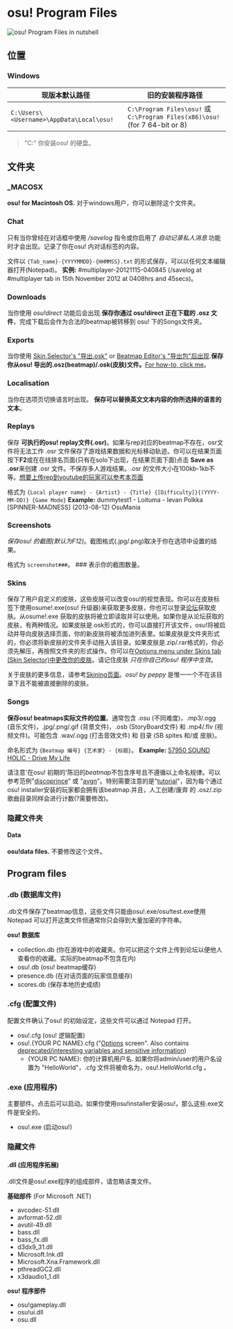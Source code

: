 osu! Program Files
===============================

![osu! Program Files in nutshell](Osu!sys.jpg "osu! Program Files in nutshell")

位置
-----

### Windows

| 现版本默认路径 | 旧的安装程序路径 |
| ------------------------ | ---------------------- |
| `C:\Users\<Username>\AppData\Local\osu!` | 	`C:\Program Files\osu!` 或 `C:\Program Files(x86)\osu!` (for 7 64-bit or 8) |
> "C:" 你安装osu! 的硬盘。

文件夹
------

### \_MACOSX

**osu! for Macintosh OS.** 对于windows用户，你可以删除这个文件夹。

### Chat

只有当你曾经在对话框中使用 */savelog* 指令或你启用了 *自动记录私人消息* 功能时才会出现。记录了你在osu! 内对话标签的内容。

文件以 `{Tab_name}-{YYYYMMDD}-{HHMMSS}.txt` 的形式保存，可以以任何文本编辑器打开(Notepad)。
**实例:** #multiplayer-20121115-040845 (/savelog at #multiplayer tab in 15th November 2012 at 0408hrs and 45secs)。

### Downloads

当你使用 *osu!direct* 功能后会出现.**保存你通过 osu!direct 正在下载的 .osz 文件**，完成下载后会作为合法的beatmap被转移到 osu! 下的Songs文件夹。

### Exports

当你使用 [Skin Selector's "导出.osk"](/wiki/Options) or [Beatmap Editor's "导出包"后出现](/wiki/Beatmap_Editor/Menu).**保存你从osu! 导出的.osz(beatmap)/.osk(皮肤)文件。**[For how-to, click me](/wiki/osu!_File_Formats)。

### Localisation

当你在选项页切换语言时出现。 **保存可以替换英文文本内容的你所选择的语言的文本**。

### Replays

保存 **可执行的osu! replay文件(.osr)**。如果与rep对应的beatmap不存在，osr文件将无法工作 .osr 文件保存了游戏结果数据和光标移动轨迹。你可以在结果页面按下**F2**或在在线排名页面(只有在solo下出现，在结果页面下面)点击 **Save as .osr**来创建 .osr 文件。不保存多人游戏结果。.osr 的文件大小在100kb-1kb不等。[想要上传rep到youtube的玩家可以参考本页面](https://osu.ppy.sh/forum/t/108092)

格式为 `{Local player name} - {Artist} - {Title} {[Difficulty]}{(YYYY-MM-DD)} {Game Mode}`
**Example:** dummytest1 - Loituma - Ievan Polkka [SPINNER-MADNESS]  (2013-08-12) OsuMania

### Screenshots

*保存osu! 的截图(默认为F12)*。截图格式(.jpg/.png)取决于你在选项中设置的结果。

格式为 `screenshot###`。 *###* 表示你的截图数量。

### Skins

保存了用户自定义的皮肤，这些皮肤可以改变osu!的视觉表现。你可以在皮肤标签下使用osume!.exe(osu! 升级器)来获取更多皮肤，你也可以登录[论坛](https://osu.ppy.sh/forum/15)获取皮肤。从osume!.exe 获取的皮肤将被立即读取并可以使用。如果你是从论坛获取的皮肤，有两种情况。如果皮肤是.osk形式的，你可以直接打开该文件，osu!将被启动并导向皮肤选择页面，你的新皮肤将被添加进列表里。如果皮肤是文件夹形式的，你必须将新皮肤的文件夹手动拖入该目录。如果皮肤是.zip/.rar格式的，你必须先解压，再按照文件夹的形式操作。你可以在[Options menu under Skins tab (Skin Selector)中更改你的皮肤](/wiki/Options)。请记住皮肤 *只在你自己的osu! 程序中生效*。

关于皮肤的更多信息，请参考[Skining页面](/wiki/Skinning)。*osu! by peppy* 是惟一一个不在该目录下且不能被直接删除的皮肤。

### Songs

**保存osu! beatmaps实际文件的位置**。通常包含 .osu (不同难度)，.mp3/.ogg (音乐文件)，.jpg/.png/.gif (背景文件)，.osb (StoryBoard文件) 和 .mp4/.flv (视频文件)。可能包含 .wav/.ogg (打击音效文件) 和 目录 (SB spites 和/或 皮肤)。

命名形式为 `{Beatmap 编号} {艺术家} - {标题}`。
**Example:** [57950 SOUND HOLIC - Drive My Life](https://osu.ppy.sh/s/57950)

请注意'在osu! 初期的'陈旧的*beatmap*不包含序号且不遵循以上命名规律。可以参考范例"[discoprince](http://osu.ppy.sh/s/1)" 或 "[avgn](http://osu.ppy.sh/s/66)"。特别需要注意的是"[tutorial](http://osu.ppy.sh/s/3756)"，因为每个通过osu! installer安装的玩家都会拥有该beatmap.并且，人工创建/废弃 的 .osz/.zip 歌曲目录同样会进行计数(?需要修改)。

### 隐藏文件夹

#### Data

**osu!data files.** 不要修改这个文件。

Program files
---------------

### .db (数据库文件)

.db文件保存了beatmap信息，这些文件只能由osu!.exe/osu!test.exe使用 Notepad 可以打开这类文件但通常你只会得到大量加密的字符串。

**osu! 数据库**

-   collection.db (你在游戏中的收藏夹。你可以把这个文件上传到论坛以便他人查看你的收藏。实际的beatmap不包含在内)
-   osu!.db (osu! beatmap缓存)
-   presence.db (在对话页面的玩家信息缓存)
-   scores.db (保存本地历史成绩)

### .cfg (配置文件)

配置文件确认了osu! 的初始设定，这些文件可以通过 Notepad 打开。

-   osu!.cfg (osu! 逻辑配置)
-   osu!.{YOUR PC NAME}.cfg ("[Options](/wiki/Options) screen". Also contains [deprecated/interesting variables and sensitive information](/wiki/osu!_Program_Files/User_configuration_file))
    -   {YOUR PC NAME}: 你的计算机用户名. 如果你将admin/user的用户名设置为 "HelloWorld"，.cfg 文件将被命名为，osu!.HelloWorld.cfg 。

### .exe (应用程序)

主要部件。点击后可以启动。如果你使用osu!installer安装osu!，那么这些.exe文件是安全的。

-  osu!.exe (启动osu!)

### 隐藏文件

#### .dll (应用程序拓展)

.dll文件是osu!.exe程序的组成部件，请忽略该类文件。

**基础部件** (For Microsoft .NET)

-   avcodec-51.dll
-   avformat-52.dll
-   avutil-49.dll
-   bass.dll
-   bass_fx.dll
-   d3dx9_31.dll
-   Microsoft.Ink.dll
-   Microsoft.Xna.Framework.dll
-   pthreadGC2.dll
-   x3daudio1_1.dll

**osu! 程序部件**

-   osu!gameplay.dll
-   osu!ui.dll
-   osu.dll
